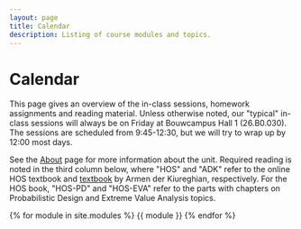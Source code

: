 ```yaml
---
layout: page
title: Calendar
description: Listing of course modules and topics.
---
```

# Calendar

This page gives an overview of the in-class sessions, homework assignments and reading material. Unless otherwise noted, our "typical" in-class sessions will always be on Friday at Bouwcampus Hall 1 (26.B0.030). The sessions are scheduled from 9:45-12:30, but we will try to wrap up by 12:00 most days.

See the [About](about.md) page for more information about the unit. Required reading is noted in the third column below, where "HOS" and "ADK" refer to the online HOS textbook and [textbook](https://doi.org/10.1017/9781108991889) by Armen der Kiureghian, respectively. For the HOS book, "HOS-PD" and "HOS-EVA" refer to the parts with chapters on Probabilistic Design and Extreme Value Analysis topics.

{% for module in site.modules %}
{{ module }}
{% endfor %}
